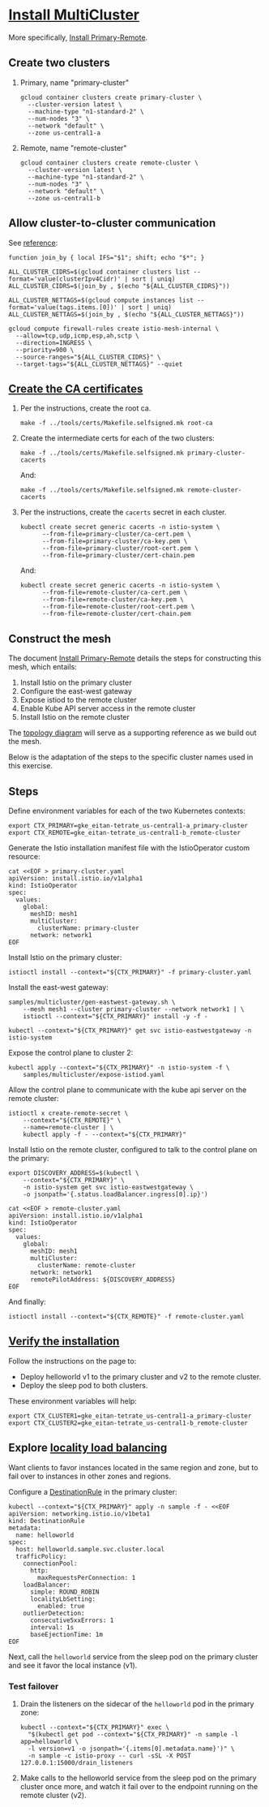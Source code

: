 # [Install MultiCluster](https://istio.io/latest/docs/setup/install/multicluster/)

More specifically, [Install Primary-Remote](https://istio.io/latest/docs/setup/install/multicluster/primary-remote/).

## Create two clusters

1. Primary, name "primary-cluster"

    ```shell
    gcloud container clusters create primary-cluster \
      --cluster-version latest \
      --machine-type "n1-standard-2" \
      --num-nodes "3" \
      --network "default" \
      --zone us-central1-a
    ```

1. Remote, name "remote-cluster"

    ```shell
    gcloud container clusters create remote-cluster \
      --cluster-version latest \
      --machine-type "n1-standard-2" \
      --num-nodes "3" \
      --network "default" \
      --zone us-central1-b
    ```

## Allow cluster-to-cluster communication

See [reference](https://github.com/GoogleCloudPlatform/istio-samples/tree/master/multicluster-gke/single-control-plane):

```shell
function join_by { local IFS="$1"; shift; echo "$*"; }

ALL_CLUSTER_CIDRS=$(gcloud container clusters list --format='value(clusterIpv4Cidr)' | sort | uniq)
ALL_CLUSTER_CIDRS=$(join_by , $(echo "${ALL_CLUSTER_CIDRS}"))
```

```shell
ALL_CLUSTER_NETTAGS=$(gcloud compute instances list --format='value(tags.items.[0])' | sort | uniq)
ALL_CLUSTER_NETTAGS=$(join_by , $(echo "${ALL_CLUSTER_NETTAGS}"))
```

```shell
gcloud compute firewall-rules create istio-mesh-internal \
  --allow=tcp,udp,icmp,esp,ah,sctp \
  --direction=INGRESS \
  --priority=900 \
  --source-ranges="${ALL_CLUSTER_CIDRS}" \
  --target-tags="${ALL_CLUSTER_NETTAGS}" --quiet
```


## [Create the CA certificates](https://istio.io/latest/docs/tasks/security/cert-management/plugin-ca-cert/)

1. Per the instructions, create the root ca.

    ```shell
    make -f ../tools/certs/Makefile.selfsigned.mk root-ca
    ```

1. Create the intermediate certs for each of the two clusters:

    ```shell
    make -f ../tools/certs/Makefile.selfsigned.mk primary-cluster-cacerts
    ```

    And:

    ```shell
    make -f ../tools/certs/Makefile.selfsigned.mk remote-cluster-cacerts
    ```

1. Per the instructions, create the `cacerts` secret in each cluster.

    ```shell
    kubectl create secret generic cacerts -n istio-system \
          --from-file=primary-cluster/ca-cert.pem \
          --from-file=primary-cluster/ca-key.pem \
          --from-file=primary-cluster/root-cert.pem \
          --from-file=primary-cluster/cert-chain.pem
    ```

    And:

    ```shell
    kubectl create secret generic cacerts -n istio-system \
          --from-file=remote-cluster/ca-cert.pem \
          --from-file=remote-cluster/ca-key.pem \
          --from-file=remote-cluster/root-cert.pem \
          --from-file=remote-cluster/cert-chain.pem
    ```


## Construct the mesh

The document [Install Primary-Remote](https://istio.io/latest/docs/setup/install/multicluster/primary-remote/) details the steps for constructing this mesh, which entails:

1. Install Istio on the primary cluster
1. Configure the east-west gateway
1. Expose istiod to the remote cluster
1. Enable Kube API server access in the remote cluster
1. Install Istio on the remote cluster

The [topology diagram](https://istio.io/latest/docs/setup/install/multicluster/primary-remote/arch.svg) will serve as a supporting reference as we build out the mesh.

Below is the adaptation of the steps to the specific cluster names used in this exercise.

## Steps

Define environment variables for each of the two Kubernetes contexts:

```shell
export CTX_PRIMARY=gke_eitan-tetrate_us-central1-a_primary-cluster
export CTX_REMOTE=gke_eitan-tetrate_us-central1-b_remote-cluster
```

Generate the Istio installation manifest file with the IstioOperator custom resource:

```shell
cat <<EOF > primary-cluster.yaml
apiVersion: install.istio.io/v1alpha1
kind: IstioOperator
spec:
  values:
    global:
      meshID: mesh1
      multiCluster:
        clusterName: primary-cluster
      network: network1
EOF
```

Install Istio on the primary cluster:

```shell
istioctl install --context="${CTX_PRIMARY}" -f primary-cluster.yaml
```

Install the east-west gateway:

```shell
samples/multicluster/gen-eastwest-gateway.sh \
    --mesh mesh1 --cluster primary-cluster --network network1 | \
    istioctl --context="${CTX_PRIMARY}" install -y -f -
```

```shell
kubectl --context="${CTX_PRIMARY}" get svc istio-eastwestgateway -n istio-system
```

Expose the control plane to cluster 2:

```shell
kubectl apply --context="${CTX_PRIMARY}" -n istio-system -f \
    samples/multicluster/expose-istiod.yaml
```

Allow the control plane to communicate with the kube api server on the remote cluster:

```shell
istioctl x create-remote-secret \
    --context="${CTX_REMOTE}" \
    --name=remote-cluster | \
    kubectl apply -f - --context="${CTX_PRIMARY}"
```

Install Istio on the remote cluster, configured to talk to the control plane on the primary:

```shell
export DISCOVERY_ADDRESS=$(kubectl \
    --context="${CTX_PRIMARY}" \
    -n istio-system get svc istio-eastwestgateway \
    -o jsonpath='{.status.loadBalancer.ingress[0].ip}')
```

```shell
cat <<EOF > remote-cluster.yaml
apiVersion: install.istio.io/v1alpha1
kind: IstioOperator
spec:
  values:
    global:
      meshID: mesh1
      multiCluster:
        clusterName: remote-cluster
      network: network1
      remotePilotAddress: ${DISCOVERY_ADDRESS}
EOF
```

And finally:

```shell
istioctl install --context="${CTX_REMOTE}" -f remote-cluster.yaml
```

## [Verify the installation](https://istio.io/latest/docs/setup/install/multicluster/verify/)

Follow the instructions on the page to:

- Deploy helloworld v1 to the primary cluster and v2 to the remote cluster.
- Deploy the sleep pod to both clusters.

These environment variables will help:

```shell
export CTX_CLUSTER1=gke_eitan-tetrate_us-central1-a_primary-cluster
export CTX_CLUSTER2=gke_eitan-tetrate_us-central1-b_remote-cluster
```



## Explore [locality load balancing](https://istio.io/latest/docs/tasks/traffic-management/locality-load-balancing/)

Want clients to favor instances located in the same region and zone, but to fail over to instances in other zones and regions.

Configure a [DestinationRule](https://istio.io/latest/docs/reference/config/networking/destination-rule) in the primary cluster:

```shell
kubectl --context="${CTX_PRIMARY}" apply -n sample -f - <<EOF
apiVersion: networking.istio.io/v1beta1
kind: DestinationRule
metadata:
  name: helloworld
spec:
  host: helloworld.sample.svc.cluster.local
  trafficPolicy:
    connectionPool:
      http:
        maxRequestsPerConnection: 1
    loadBalancer:
      simple: ROUND_ROBIN
      localityLbSetting:
        enabled: true
    outlierDetection:
      consecutive5xxErrors: 1
      interval: 1s
      baseEjectionTime: 1m
EOF
```

Next, call the `helloworld` service from the sleep pod on the primary cluster and see it favor the local instance (v1).

### Test failover

1. Drain the listeners on the sidecar of the `helloworld` pod in the primary zone:

    ```shell
    kubectl --context="${CTX_PRIMARY}" exec \
      "$(kubectl get pod --context="${CTX_PRIMARY}" -n sample -l app=helloworld \
      -l version=v1 -o jsonpath='{.items[0].metadata.name}')" \
      -n sample -c istio-proxy -- curl -sSL -X POST 127.0.0.1:15000/drain_listeners
    ```

1. Make calls to the helloworld service from the sleep pod on the primary cluster once more, and watch it fail over to the endpoint running on the remote cluster (v2).
